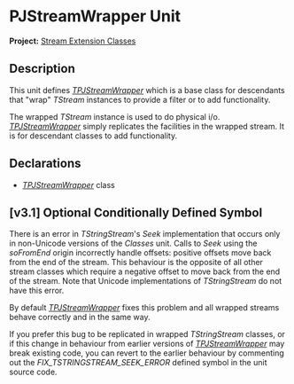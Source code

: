 # PJStreamWrapper Unit

**Project:** [Stream Extension Classes](../API.md)

## Description

This unit defines [_TPJStreamWrapper_](./TPJStreamWrapper.md) which is a base class for descendants that "wrap" _TStream_ instances to provide a filter or to add functionality.

The wrapped _TStream_ instance is used to do physical i/o. [_TPJStreamWrapper_](./TPJStreamWrapper.md) simply replicates the facilities in the wrapped stream. It is for descendant classes to add functionality.

## Declarations

* [_TPJStreamWrapper_](./TPJStreamWrapper.md) class

## [v3.1] Optional Conditionally Defined Symbol

There is an error in _TStringStream_'s _Seek_ implementation that occurs only in non-Unicode versions of the _Classes_ unit. Calls to _Seek_ using the _soFromEnd_ origin incorrectly handle offsets: positive offsets move back from the end of the stream. This behaviour is the opposite of all other stream classes which require a negative offset to move back from the end of the stream. Note that Unicode implementations of _TStringStream_ do not have this error.

By default [_TPJStreamWrapper_](./TPJStreamWrapper.md) fixes this problem and all wrapped streams behave correctly and in the same way.

If you prefer this bug to be replicated in wrapped _TStringStream_ classes, or if this change in behaviour from earlier versions of [_TPJStreamWrapper_](./TPJStreamWrapper.md) may break existing code, you can revert to the earlier behaviour by commenting out the _FIX_TSTRINGSTREAM_SEEK_ERROR_ defined symbol in the unit source code.
